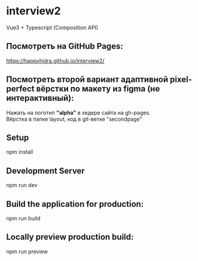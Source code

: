 # interview2
Vue3 + Typescript (Composition API)
## Посмотреть на GitHub Pages:
https://happyhidra.github.io/interview2/

## Посмотреть второй вариант адаптивной pixel-perfect вёрстки по макету из figma (не интерактивный):
Нажать на логотип <b>"alpha"</b> в хедере сайта на gh-pages.<br>
Вёрстка в папке layout, код в git-ветке "secondpage"

## Setup
npm install

## Development Server
npm run dev

## Build the application for production:
npm run build

## Locally preview production build:
npm run preview



